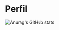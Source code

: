 # Perfil

![Anurag's GitHub stats](https://github-readme-stats.vercel.app/api?username=BarbaraOficial&show_icons=true&theme=minimal)

